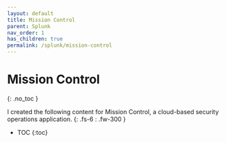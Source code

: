 ```yaml
---
layout: default
title: Mission Control
parent: Splunk
nav_order: 1
has_children: true
permalink: /splunk/mission-control
---
```


# Mission Control
{: .no_toc }

I created the following content for Mission Control, a cloud-based security operations application.
{: .fs-6 : .fw-300 }

- TOC
{:toc}
